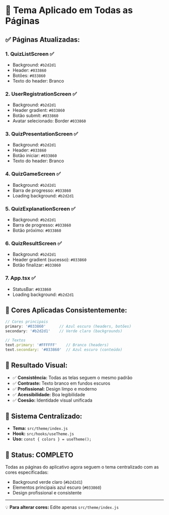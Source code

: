 # 🎨 Tema Aplicado em Todas as Páginas

## ✅ **Páginas Atualizadas:**

### 1. **QuizListScreen** ✅
- Background: `#b2d2d1`
- Header: `#033860`
- Botões: `#033860`
- Texto do header: Branco

### 2. **UserRegistrationScreen** ✅
- Background: `#b2d2d1`
- Header gradient: `#033860`
- Botão submit: `#033860`
- Avatar selecionado: Border `#033860`

### 3. **QuizPresentationScreen** ✅
- Background: `#b2d2d1`
- Header: `#033860`
- Botão iniciar: `#033860`
- Texto do header: Branco

### 4. **QuizGameScreen** ✅
- Background: `#b2d2d1`
- Barra de progresso: `#033860`
- Loading background: `#b2d2d1`

### 5. **QuizExplanationScreen** ✅
- Background: `#b2d2d1`
- Barra de progresso: `#033860`
- Botão próximo: `#033860`

### 6. **QuizResultScreen** ✅
- Background: `#b2d2d1`
- Header gradient (sucesso): `#033860`
- Botão finalizar: `#033860`

### 7. **App.tsx** ✅
- StatusBar: `#033860`
- Loading background: `#b2d2d1`

## 🎯 **Cores Aplicadas Consistentemente:**

```javascript
// Cores principais
primary: '#033860'      // Azul escuro (headers, botões)
secondary: '#b2d2d1'    // Verde claro (backgrounds)

// Textos
text.primary: '#FFFFFF'    // Branco (headers)
text.secondary: '#033860'  // Azul escuro (conteúdo)
```

## 📱 **Resultado Visual:**

- ✅ **Consistência:** Todas as telas seguem o mesmo padrão
- ✅ **Contraste:** Texto branco em fundos escuros
- ✅ **Profissional:** Design limpo e moderno
- ✅ **Acessibilidade:** Boa legibilidade
- ✅ **Coesão:** Identidade visual unificada

## 🔧 **Sistema Centralizado:**

- **Tema:** `src/theme/index.js`
- **Hook:** `src/hooks/useTheme.js`
- **Uso:** `const { colors } = useTheme();`

## 🎉 **Status: COMPLETO**

Todas as páginas do aplicativo agora seguem o tema centralizado com as cores especificadas:
- Background verde claro (`#b2d2d1`)
- Elementos principais azul escuro (`#033860`)
- Design profissional e consistente

---

💡 **Para alterar cores:** Edite apenas `src/theme/index.js`